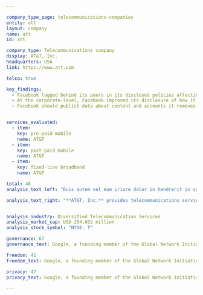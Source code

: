 ```yaml
---

company_type_page: telecommunications-companies
entity: att
layout: company
name: att
id: att

company_type: Telecommunications company
display: AT&T, Inc.
headquarters: USA
link: https://www.att.com

telco: true

key_findings:
  - Facebook lagged behind its peers in its disclosed policies affecting users’ freedom of expression and privacy.
  - At the corporate-level, Facebook improved its disclosure of how it implements  commitments to freedom of expression and privacy since the company was evaluated by this Index in 2015.
  - Facebook should publish data about content and accounts it removes for violations of its rules, improve its transparency reporting on private third party requests for content removals, and improve disclosures about the handling of user information.


services_evaluated:
  - item:
    key: pre-paid mobile
    name: AT&T
  - item:
    key: post-paid mobile
    name: AT&T
  - item:
    key: fixed-line broadband
    name: AT&T

total: 48
analysis_text_left: "Duis autem vel eum iriure dolor in hendrerit in vulputate velit esse molestie consequat, vel illum dolore eu feugiat nulla facilisis at vero eros et accumsan et iusto odio dignissim qui blandit praesent luptatum zzril delenit augue duis dolore te feugait nulla facilisi. Lorem ipsum dolor sit amet, consectetuer adipiscing elit, sed diam nonummy nibh euismod tincidunt ut laoreet dolore magna aliquam erat volutpat."

analysis_text_right: "**AT&T, Inc.** provides telecommunications services in the United States and internationally. In 2015, the company expanded its operations to Mexico, after purchasing two Mexican telecommunications companies. The company offers data and voice services to approximately 144 million wireless subscribers in the US and Mexico."


analysis_industry: Diversified Telecommunication Services
analysis_market_cap: USD 254,032 million
analysis_stock_symbol: "NYSE: T"

governance: 67
governance_text: Google, a founding member of the Global Network Initiative (GNI), earned the highest overall score in the Index. However there is much room for improvement.

freedom: 41
freedom_text: Google, a founding member of the Global Network Initiative (GNI), earned the highest overall score in the Index. However there is much room for improvement.

privacy: 47
privacy_text: Google, a founding member of the Global Network Initiative (GNI), earned the highest overall score in the Index. However there is much room for improvement.

---
```

